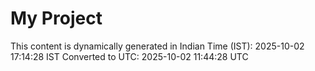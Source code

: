 # My Project

This content is dynamically generated in Indian Time (IST): 2025-10-02 17:14:28 IST
Converted to UTC: 2025-10-02 11:44:28 UTC
